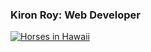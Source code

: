 ### Kiron Roy: Web Developer 

<a href="https://kironroy.github.io/"><img src="https://cdn.glitch.com/e388522d-6452-490a-b12c-129c1bef4aa2%2Fhorse.png?v=1632962114963" alt="Horses in Hawaii"></a>





